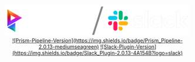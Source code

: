 <picture>
  <source media="(prefers-color-scheme: dark)" srcset="https://github.com/animationem/prism-slack/blob/main/Resources/prism_slack_logo_long_light_banner.png">
  <source media="(prefers-color-scheme: light)" srcset="https://github.com/animationem/prism-slack/blob/main/Resources/prism_slack_logo_long_dark_banner.png">
  <img alt="Prism and Slack branding" src="https://github.com/animationem/prism-slack/blob/main/Resources/prism_slack_logo_long_light_banner.png">
</picture>

<div align="center">
    <a href="">![Prism-Pipeline-Version](https://img.shields.io/badge/Prism_Pipeline-2.0.13-mediumseagreen)</a>
    <a href="">![Slack-Plugin-Version](https://img.shields.io/badge/Slack_Plugin-2.0.13-4A154B?logo=slack)</a>
</div>
